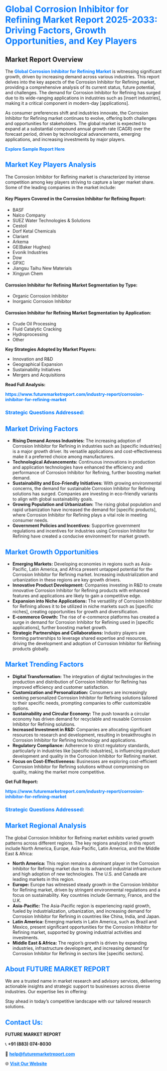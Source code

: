 <h1 style="color: #007BFF;">Global Corrosion Inhibitor for Refining Market Report 2025-2033: Driving Factors, Growth Opportunities, and Key Players</h1>

<section id="overview">
<h2>Market Report Overview</h2>
<p>The <a href="https://www.futuremarketreport.com/industry-report/corrosion-inhibitor-for-refining-market" style="color: #007BFF; text-decoration: none;"><strong>Global Corrosion Inhibitor for Refining Market</strong></a> is witnessing significant growth, driven by increasing demand across various industries. This report delves into the key aspects of the Corrosion Inhibitor for Refining market, providing a comprehensive analysis of its current status, future potential, and challenges. The demand for Corrosion Inhibitor for Refining has surged due to its wide-ranging applications in industries such as [insert industries], making it a critical component in modern-day [applications].</p>
<p>As consumer preferences shift and industries innovate, the Corrosion Inhibitor for Refining market continues to evolve, offering both challenges and opportunities for stakeholders. The global market is expected to expand at a substantial compound annual growth rate (CAGR) over the forecast period, driven by technological advancements, emerging applications, and increasing investments by major players.</p>
</section>

<section id="overview">
<p><a href="https://www.futuremarketreport.com/request-sample/reportId=49150" style="color: #007BFF; text-decoration: none;"><strong>Explore Sample Report Here</strong></a></p>
</section>

<section id="key-players">
<h2 style="color: #007BFF;">Market Key Players Analysis</h2>
<p>The Corrosion Inhibitor for Refining market is characterized by intense competition among key players striving to capture a larger market share. Some of the leading companies in the market include:</p>
<h4>Key Players Covered in the Corrosion Inhibitor for Refining Report:</h4>
<ul><li>BASF</li><li>Nalco Company</li><li>SUEZ Water Technologies &amp; Solutions</li><li>Cestoil</li><li>Dorf Ketal Chemicals</li><li>Clariant</li><li>Arkema</li><li>GE(Baker Hughes)</li><li>Evonik Industries</li><li>Dow</li><li>GPXC</li><li>Jiangsu Taihu New Materials</li><li>Xingyun Chem</li></ul>
<h4>Corrosion Inhibitor for Refining Market Segmentation by Type:</h4>
<ul><li>Organic Corrosion Inhibitor</li><li>Inorganic Corrosion Inhibitor</li></ul>

<h4>Corrosion Inhibitor for Refining Market Segmentation by Application:</h4>
<ul><li>Crude Oil Processing</li><li>Fluid Catalytic Cracking</li><li>Hydroprocessing</li><li>Other</li></ul>
<p><strong>Key Strategies Adopted by Market Players:</strong></p>
<ul>
<li>Innovation and R&D</li>
<li>Geographical Expansion</li>
<li>Sustainability Initiatives</li>
<li>Mergers and Acquisitions</li>
</ul>
</section>

<section>
<p><strong>Read Full Analysis: </strong></p><a href="https://www.futuremarketreport.com/industry-report/corrosion-inhibitor-for-refining-market" style="color: #007BFF; text-decoration: none;"><strong>https://www.futuremarketreport.com/industry-report/corrosion-inhibitor-for-refining-market</strong></a>
<h3 style="color: #007BFF;">Strategic Questions Addressed:</h3>
</section>

<section id="driving-factors">
<h2 style="color: #007BFF;">Market Driving Factors</h2>
<ul>
<li><strong>Rising Demand Across Industries:</strong> The increasing adoption of Corrosion Inhibitor for Refining in industries such as [specific industries] is a major growth driver. Its versatile applications and cost-effectiveness make it a preferred choice among manufacturers.</li>
<li><strong>Technological Advancements:</strong> Continuous innovations in production and application technologies have enhanced the efficiency and performance of Corrosion Inhibitor for Refining, further boosting market demand.</li>
<li><strong>Sustainability and Eco-Friendly Initiatives:</strong> With growing environmental concerns, the demand for sustainable Corrosion Inhibitor for Refining solutions has surged. Companies are investing in eco-friendly variants to align with global sustainability goals.</li>
<li><strong>Growing Population and Urbanization:</strong> The rising global population and rapid urbanization have increased the demand for [specific products], where Corrosion Inhibitor for Refining plays a vital role in meeting consumer needs.</li>
<li><strong>Government Policies and Incentives:</strong> Supportive government regulations and incentives for industries using Corrosion Inhibitor for Refining have created a conducive environment for market growth.</li>
</ul>
</section>

<section id="growth-opportunities">
<h2 style="color: #007BFF;">Market Growth Opportunities</h2>
<ul>
<li><strong>Emerging Markets:</strong> Developing economies in regions such as Asia-Pacific, Latin America, and Africa present untapped potential for the Corrosion Inhibitor for Refining market. Increasing industrialization and urbanization in these regions are key growth drivers.</li>
<li><strong>Innovative Product Development:</strong> Companies investing in R&D to create innovative Corrosion Inhibitor for Refining products with enhanced features and applications are likely to gain a competitive edge.</li>
<li><strong>Expansion into Niche Applications:</strong> The versatility of Corrosion Inhibitor for Refining allows it to be utilized in niche markets such as [specific niches], creating opportunities for growth and diversification.</li>
<li><strong>E-commerce Growth:</strong> The rise of e-commerce platforms has created a surge in demand for Corrosion Inhibitor for Refining used in [specific applications], further boosting market growth.</li>
<li><strong>Strategic Partnerships and Collaborations:</strong> Industry players are forming partnerships to leverage shared expertise and resources, driving the development and adoption of Corrosion Inhibitor for Refining products globally.</li>
</ul>
</section>

<section id="trending-factors">
<h2 style="color: #007BFF;">Market Trending Factors</h2>
<ul>
<li><strong>Digital Transformation:</strong> The integration of digital technologies in the production and distribution of Corrosion Inhibitor for Refining has improved efficiency and customer satisfaction.</li>
<li><strong>Customization and Personalization:</strong> Consumers are increasingly seeking personalized Corrosion Inhibitor for Refining solutions tailored to their specific needs, prompting companies to offer customizable options.</li>
<li><strong>Sustainability and Circular Economy:</strong> The push towards a circular economy has driven demand for recyclable and reusable Corrosion Inhibitor for Refining solutions.</li>
<li><strong>Increased Investment in R&D:</strong> Companies are allocating significant resources to research and development, resulting in breakthroughs in Corrosion Inhibitor for Refining technology and applications.</li>
<li><strong>Regulatory Compliance:</strong> Adherence to strict regulatory standards, particularly in industries like [specific industries], is influencing product development and quality in the Corrosion Inhibitor for Refining market.</li>
<li><strong>Focus on Cost-Effectiveness:</strong> Businesses are exploring cost-efficient Corrosion Inhibitor for Refining solutions without compromising on quality, making the market more competitive.</li>
</ul>
</section>

<section>
<p><strong>Get Full Report: </strong></p><a href="https://www.futuremarketreport.com/industry-report/corrosion-inhibitor-for-refining-market" style="color: #007BFF; text-decoration: none;"><strong>https://www.futuremarketreport.com/industry-report/corrosion-inhibitor-for-refining-market</strong></a>
<h3 style="color: #007BFF;">Strategic Questions Addressed:</h3>
</section>


<section id="regional-analysis">
<h2 style="color: #007BFF;">Market Regional Analysis</h2>
<p>The global Corrosion Inhibitor for Refining market exhibits varied growth patterns across different regions. The key regions analyzed in this report include North America, Europe, Asia-Pacific, Latin America, and the Middle East & Africa:</p>
<ul>
<li><strong>North America:</strong> This region remains a dominant player in the Corrosion Inhibitor for Refining market due to its advanced industrial infrastructure and high adoption of new technologies. The U.S. and Canada are leading markets in this region.</li>
<li><strong>Europe:</strong> Europe has witnessed steady growth in the Corrosion Inhibitor for Refining market, driven by stringent environmental regulations and a focus on sustainability. Key countries include Germany, France, and the U.K.</li>
<li><strong>Asia-Pacific:</strong> The Asia-Pacific region is experiencing rapid growth, fueled by industrialization, urbanization, and increasing demand for Corrosion Inhibitor for Refining in countries like China, India, and Japan.</li>
<li><strong>Latin America:</strong> Emerging markets in Latin America, such as Brazil and Mexico, present significant opportunities for the Corrosion Inhibitor for Refining market, supported by growing industrial activities and investments.</li>
<li><strong>Middle East & Africa:</strong> The region’s growth is driven by expanding industries, infrastructure development, and increasing demand for Corrosion Inhibitor for Refining in sectors like [specific sectors].</li>
</ul>
</section>

<footer>
<h2 style="color: #007BFF;">About FUTURE MARKET REPORT</h2>
<p>We are a trusted name in market research and advisory services, delivering actionable insights and strategic support to businesses across diverse industries. Our expertise lies in offering:</p>

<p>Stay ahead in today’s competitive landscape with our tailored research solutions.</p>

<h2 style="color: #007BFF;">Contact Us:</h2>
<p><strong>FUTURE MARKET REPORT</strong></p>
<p>📞 <strong>+91 (883) 074-8030</strong></p>
<p>📧 <strong><a href="mailto:help@futuremarketreport.com" style="color: #007BFF;">help@futuremarketreport.com</a></strong></p>
<p>🌐 <strong><a href="https://www.futuremarketreport.com/" style="color: #007BFF;">Visit Our Website</a></strong></p>
</footer>
